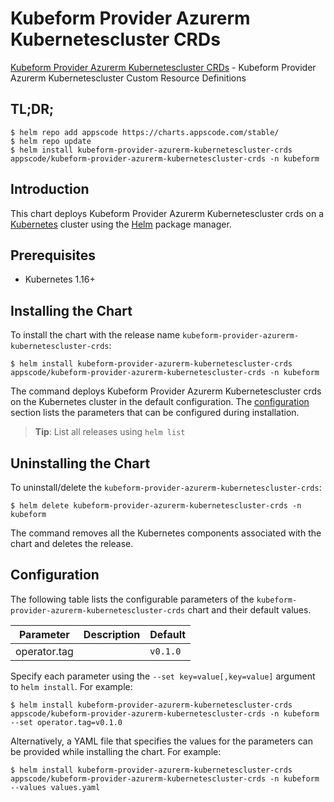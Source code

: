 # Kubeform Provider Azurerm Kubernetescluster CRDs

[Kubeform Provider Azurerm Kubernetescluster CRDs](https://github.com/kubeform) - Kubeform Provider Azurerm Kubernetescluster Custom Resource Definitions

## TL;DR;

```console
$ helm repo add appscode https://charts.appscode.com/stable/
$ helm repo update
$ helm install kubeform-provider-azurerm-kubernetescluster-crds appscode/kubeform-provider-azurerm-kubernetescluster-crds -n kubeform
```

## Introduction

This chart deploys Kubeform Provider Azurerm Kubernetescluster crds on a [Kubernetes](http://kubernetes.io) cluster using the [Helm](https://helm.sh) package manager.

## Prerequisites

- Kubernetes 1.16+

## Installing the Chart

To install the chart with the release name `kubeform-provider-azurerm-kubernetescluster-crds`:

```console
$ helm install kubeform-provider-azurerm-kubernetescluster-crds appscode/kubeform-provider-azurerm-kubernetescluster-crds -n kubeform
```

The command deploys Kubeform Provider Azurerm Kubernetescluster crds on the Kubernetes cluster in the default configuration. The [configuration](#configuration) section lists the parameters that can be configured during installation.

> **Tip**: List all releases using `helm list`

## Uninstalling the Chart

To uninstall/delete the `kubeform-provider-azurerm-kubernetescluster-crds`:

```console
$ helm delete kubeform-provider-azurerm-kubernetescluster-crds -n kubeform
```

The command removes all the Kubernetes components associated with the chart and deletes the release.

## Configuration

The following table lists the configurable parameters of the `kubeform-provider-azurerm-kubernetescluster-crds` chart and their default values.

|  Parameter   | Description | Default  |
|--------------|-------------|----------|
| operator.tag |             | `v0.1.0` |


Specify each parameter using the `--set key=value[,key=value]` argument to `helm install`. For example:

```console
$ helm install kubeform-provider-azurerm-kubernetescluster-crds appscode/kubeform-provider-azurerm-kubernetescluster-crds -n kubeform --set operator.tag=v0.1.0
```

Alternatively, a YAML file that specifies the values for the parameters can be provided while
installing the chart. For example:

```console
$ helm install kubeform-provider-azurerm-kubernetescluster-crds appscode/kubeform-provider-azurerm-kubernetescluster-crds -n kubeform --values values.yaml
```
